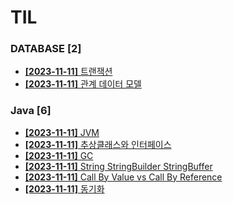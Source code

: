 # TIL
 
### DATABASE [2]
- [**[2023-11-11]**  트랜잭션](https://github.com/A-lass/TIL/blob/main/DATABASE/트랜잭션.md)
- [**[2023-11-11]**  관계 데이터 모델](https://github.com/A-lass/TIL/blob/main/DATABASE/관계_데이터_모델.md)
### Java [6]
- [**[2023-11-11]**  JVM](https://github.com/A-lass/TIL/blob/main/Java/JVM.md)
- [**[2023-11-11]**  추상클래스와 인터페이스](https://github.com/A-lass/TIL/blob/main/Java/추상클래스와_인터페이스.md)
- [**[2023-11-11]**  GC](https://github.com/A-lass/TIL/blob/main/Java/GC.md)
- [**[2023-11-11]**  String StringBuilder StringBuffer](https://github.com/A-lass/TIL/blob/main/Java/String_StringBuilder_StringBuffer.md)
- [**[2023-11-11]**  Call By Value vs Call By Reference](https://github.com/A-lass/TIL/blob/main/Java/Call_By_Value_vs_Call_By_Reference.md)
- [**[2023-11-11]**  동기화](https://github.com/A-lass/TIL/blob/main/Java/동기화.md)
